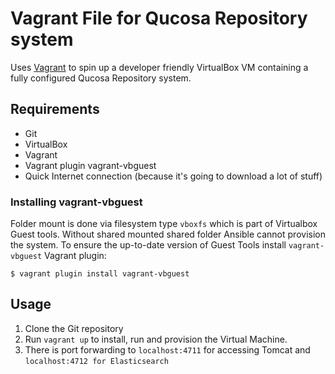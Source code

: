 # Vagrant File for Qucosa Repository system

Uses [Vagrant](https://www.vagrantup.com/) to spin up a developer friendly
VirtualBox VM containing a fully configured Qucosa Repository system.

## Requirements

- Git
- VirtualBox
- Vagrant
- Vagrant plugin vagrant-vbguest
- Quick Internet connection (because it's going to download a lot of stuff)

### Installing vagrant-vbguest

Folder mount is done via filesystem type `vboxfs` which is part of Virtualbox Guest tools. Without shared mounted shared folder Ansible cannot provision the system. To ensure the up-to-date version of Guest Tools install `vagrant-vbguest` Vagrant plugin:

```$ vagrant plugin install vagrant-vbguest```

## Usage

1. Clone the Git repository
2. Run `vagrant up` to install, run and provision the Virtual Machine.
3. There is port forwarding to `localhost:4711` for accessing Tomcat and
   `localhost:4712 for Elasticsearch`
